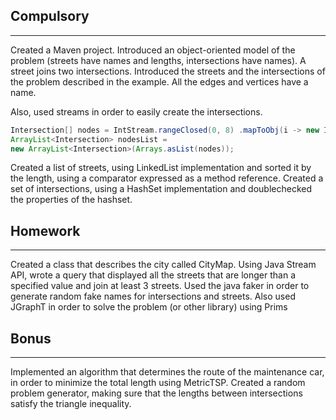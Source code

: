 ## Compulsory 

***

Created a Maven project.
Introduced an object-oriented model of the problem (streets have names and lengths, intersections have names). A street joins two intersections.
Introduced the streets and the intersections of the problem described in the example. All the edges and vertices have a name.

Also, used streams in order to easily create the intersections.
```java
Intersection[] nodes = IntStream.rangeClosed(0, 8) .mapToObj(i -> new Intersection("vertice" + i) ) .toArray(Intersection[]::new);
ArrayList<Intersection> nodesList =
new ArrayList<Intersection>(Arrays.asList(nodes));
```
Created a list of streets, using LinkedList implementation and sorted it by the length, using a comparator expressed as a method reference.
Created a set of intersections, using a HashSet implementation and doublechecked the properties of the hashset.

## Homework 

***

Created a class that describes the city called CityMap.
Using Java Stream API, wrote a query that displayed all the streets that are longer than a specified value and join at least 3 streets.
Used the java faker in order to generate random fake names for intersections and streets.
Also used JGraphT in order to solve the problem (or other library) using Prims

## Bonus 

***

Implemented an algorithm that determines the route of the maintenance car, in order to minimize the total length using MetricTSP.
Created a random problem generator, making sure that the lengths between intersections satisfy the triangle inequality.
